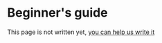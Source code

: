 # Beginner's guide

This page is not written yet, [you can help us write it](https://github.com/LunarVim/lunarvim.org/issues/352)
